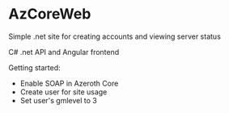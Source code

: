 # AzCoreWeb
Simple .net site for creating accounts and viewing server status

C# .net API and Angular frontend

Getting started:
- Enable SOAP in Azeroth Core
- Create user for site usage
- Set user's gmlevel to 3
